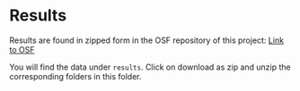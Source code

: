 # Results

Results are found in zipped form in the OSF repository of this project:
  [Link to OSF](https://osf.io/nw9zt/)

You will find the data under `results`. Click on download as zip and unzip the corresponding folders in this folder.
